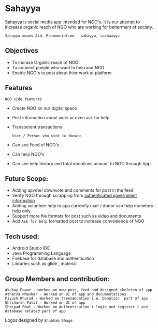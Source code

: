 # **Sahayya**

Sahayya is social media app intended for NGO's. It is our attempt to increase organic reach of NGO who are working for betterment of society. 

```Sahayya means Aid, Pronunciation - sāhāyya, saahaayya```


## Objectives
- To incrase Organic reach of NGO 
- To connect poeple who want to help and NGO 
- Enable NGO's to post about thier work at platform

## Features

    NGO side features
  - Create NGO on our digital space 
  - Post information about work or even ask for help
  - Transperent transactions
 
        
        User / Person who want to donate
- Can see Feed of NGO's 
- Can help NGO's
- Can see help history and total donations amount to NGO through App.
    
## Future Scope:
- Adding upvote/ downvote and comments for post in the feed
- Verify NGO through scrapping from [authenticated government information](https://ngodarpan.gov.in/index.php/home/statewise)
- Adding volunteer help to app currently user / donor can help monetory help only
- Support more file formats for post such as video and documents 
- Add `Ask for help` formatted post to increase convenience of NGO

## Tech used:
- Android Studio IDE
- Java Programming Language
- Firebase for database and authentication
- Libraries such as glide , material 

## Group Members and contribution: 
```
Akshay Pawar - worked on new post, feed and designed skeleton of app
Atharva Nhavkar - Worked on UI of app and documentations
Piyush Khurud - Worked on transancation i.e. Donation  part of app 
Shriharsh Patil - Worked on UI of app 
Shripad Bhat - Worked on Authentication ( login and register ) and database related part of app
```

Logos designed by ```Shubham Dhage``` 
